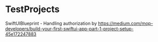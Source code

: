 # TestProjects

SwiftUIBlueprint - Handling authorization by https://medium.com/mop-developers/build-your-first-swiftui-app-part-1-project-setup-45e172247883

